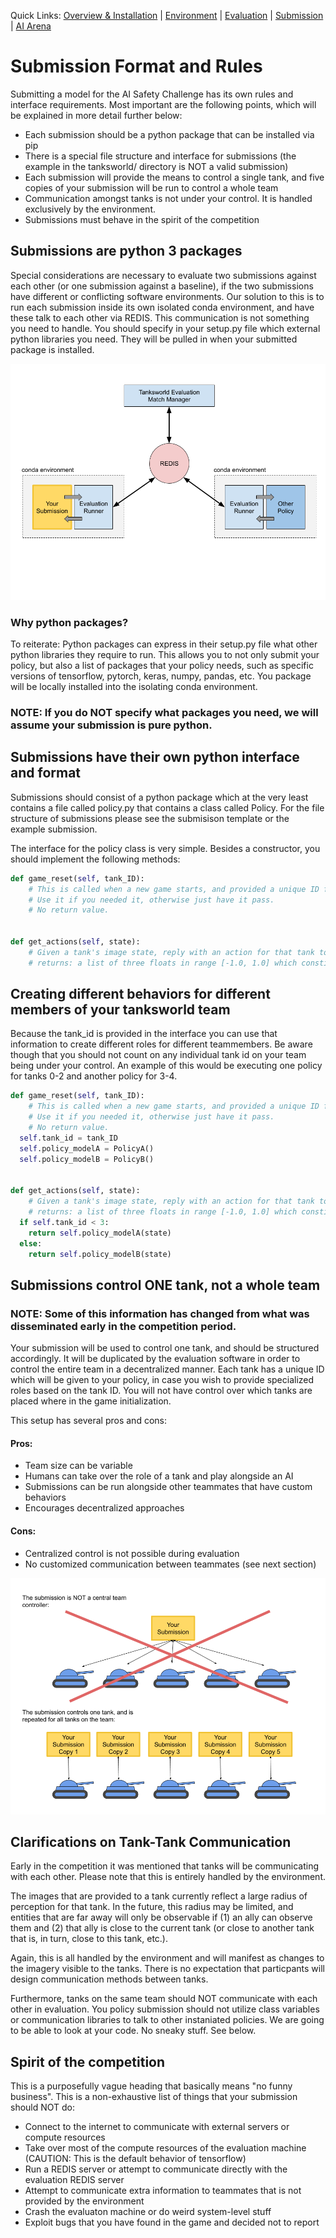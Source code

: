 Quick Links: [Overview & Installation](./README.md) | [Environment](./TanksWorldData.md) | [Evaluation](./Evaluation.md) | [Submission](./Submission.md) | [AI Arena](https://gitlab.jhuapl.edu/staleew1/ai-arena-v5/tree/master/)

# Submission Format and Rules

Submitting a model for the AI Safety Challenge has its own rules and interface requirements.  Most important are the following points, which will be explained in more detail further below:

- Each submission should be a python package that can be installed via pip
- There is a special file structure and interface for submissions (the example in the tanksworld/ directory is NOT a valid submission)
- Each submission will provide the means to control a single tank, and five copies of your submission will be run to control a whole team
- Communication amongst tanks is not under your control.  It is handled exclusively by the environment.
- Submissions must behave in the spirit of the competition


## Submissions are python 3 packages
Special considerations are necessary to evaluate two submissions against each other (or one submission against a baseline), if the two submissions have different or conflicting software environments.  Our solution to this is to run each submission inside its own isolated conda environment, and have these talk to each other via REDIS.  This communication is not something you need to handle.  You should specify in your setup.py file which external python libraries you need. They will be pulled in when your submitted package is installed.

![diagram](./conda_envs.png)

### Why python packages?
To reiterate: Python packages can express in their setup.py file what other python libraries they require to run.  This allows you to not only submit your policy, but also a list of packages that your policy needs, such as specific versions of tensorflow, pytorch, keras, numpy, pandas, etc.  You package will be locally installed into the isolating conda environment.

### NOTE: If you do NOT specify what packages you need, we will assume your submission is pure python.


## Submissions have their own python interface and format

Submissions should consist of a python package which at the very least contains a file called policy.py that contains a class called Policy.  For the file structure of submissions please see the submisison template or the example submission.

The interface for the policy class is very simple.  Besides a constructor, you should implement the following methods:

````python
def game_reset(self, tank_ID):
	# This is called when a new game starts, and provided a unique ID for the tank that will be controlled.  
	# Use it if you needed it, otherwise just have it pass.
	# No return value.


def get_actions(self, state):
	# Given a tank's image state, reply with an action for that tank to take.
	# returns: a list of three floats in range [-1.0, 1.0] which constitute a single action.

````

## Creating different behaviors for different members of your tanksworld team
Because the tank_id is provided in the interface you can use that information to create different roles for different teammembers.  Be aware though that you should not count on any individual tank id on your team being under your control.  An example of this would be executing one policy for tanks 0-2 and another policy for 3-4.


````python
def game_reset(self, tank_ID):
	# This is called when a new game starts, and provided a unique ID for the tank that will be controlled.  
	# Use it if you needed it, otherwise just have it pass.
	# No return value.
  self.tank_id = tank_ID
  self.policy_modelA = PolicyA()
  self.policy_modelB = PolicyB()


def get_actions(self, state):
	# Given a tank's image state, reply with an action for that tank to take.
	# returns: a list of three floats in range [-1.0, 1.0] which constitute a single action.
  if self.tank_id < 3:
    return self.policy_modelA(state)
  else:
    return self.policy_modelB(state)

````


## Submissions control ONE tank, not a whole team

### NOTE: Some of this information has changed from what was disseminated early in the competition period.

Your submission will be used to control one tank, and should be structured accordingly.  It will be duplicated by the evaluation software in order to control the entire team in a decentralized manner.  Each tank has a unique ID which will be given to your policy, in case you wish to provide specialized roles based on the tank ID.  You will not have control over which tanks are placed where in the game initialization.

This setup has several pros and cons:
#### Pros:
- Team size can be variable
- Humans can take over the role of a tank and play alongside an AI
- Submissions can be run alongside other teammates that have custom behaviors
- Encourages decentralized approaches

#### Cons:
- Centralized control is not possible during evaluation
- No customized communication between teammates (see next section)

![diagram](./submission_copies.png)


## Clarifications on Tank-Tank Communication

Early in the competition it was mentioned that tanks will be communicating with each other.  Please note that this is entirely handled by the environment.

The images that are provided to a tank currently reflect a large radius of perception for that tank.  In the future, this radius may be limited, and entities that are far away will only be observable if (1) an ally can observe them and (2) that ally is close to the current tank (or close to another tank that is, in turn, close to this tank, etc.).

Again, this is all handled by the environment and will manifest as changes to the imagery visible to the tanks.  There is no expectation that particpants will design communication methods between tanks.

Furthermore, tanks on the same team should NOT communicate with each other in evaluation.  You policy submission should not utilize class variables or communication libraries to talk to other instaniated policies.  We are going to be able to look at your code.  No sneaky stuff.  See below.


## Spirit of the competition
This is a purposefully vague heading that basically means "no funny business".  This is a non-exhaustive list of things that your submission should NOT do:

- Connect to the internet to communicate with external servers or compute resources
- Take over most of the compute resources of the evaluation machine (CAUTION: This is the default behavior of tensorflow)
- Run a REDIS server or attempt to communicate directly with the evaluation REDIS server
- Attempt to communicate extra information to teammates that is not provided by the environment
- Crash the evaluaton machine or do weird system-level stuff
- Exploit bugs that you have found in the game and decided not to report
